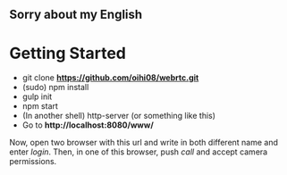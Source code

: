 ## **Sorry about my English**

# Getting Started

  - git clone **https://github.com/oihi08/webrtc.git**
  - (sudo) npm install
  - gulp init
  - npm start
  - (In another shell) http-server (or something like this)
  - Go to **http://localhost:8080/www/**

Now, open two browser with this url and write in both different name and enter *login*.
Then, in one of this browser, push *call* and accept camera permissions.
